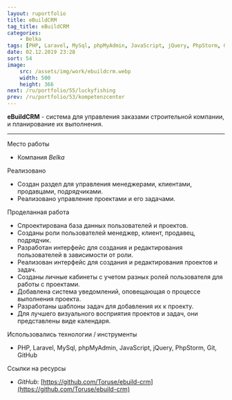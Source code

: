 ```yaml
---
layout: ruportfolio
title: eBuildCRM
tag_title: eBuildCRM
categories:
    - Belka
tags: [PHP, Laravel, MySql, phpMyAdmin, JavaScript, jQuery, PhpStorm, Git, GitHub]
date: 02.12.2019 23:28
sort: 54
image: 
    src: /assets/img/work/ebuildcrm.webp 
    width: 500
    height: 366
next: /ru/portfolio/55/luckyfishing
prev: /ru/portfolio/53/kompetenzcenter
---
```


**eBuildCRM** - система для управления заказами строительной компании, и планирование их выполнения.

---

Место работы

* Компания _Belka_

Реализовано

* Создан раздел для управления менеджерами, клиентами, продавцами, подрядчиками.
* Реализовано управление проектами и его задачами.

Проделанная работа

* Спроектирована база данных пользователей и проектов.
* Созданы роли пользователей менеджер, клиент, продавец, подрядчик.
* Разработан интерфейс для создания и редактирования пользователей в зависимости от роли.
* Реализован интерфейс для создания и редактирования проектов и задач.
* Созданы личные кабинеты с учетом разных ролей пользователя для работы с проектами.
* Добавлена система уведомлений, оповещающая о процессе выполнения проекта.
* Разработаны шаблоны задач для добавления их к проекту.
* Для лучшего визуального восприятия проектов и задач, они представлены виде календаря.

Использовались технологии / инструменты

* PHP, Laravel, MySql, phpMyAdmin, JavaScript, jQuery, PhpStorm, Git, GitHub

Ссылки на ресурсы

* _GitHub_: [https://github.com/Toruse/ebuild-crm](https://github.com/Toruse/ebuild-crm)


